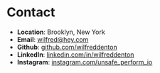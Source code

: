# Contact

- **Location**: Brooklyn, New York
- **Email**: [wilfred@hey.com](mailto:wilfred@hey.com)
- **Github**: [github.com/wilfreddenton](https://github.com/wilfreddenton)
- **LinkedIn**: [linkedin.com/in/wilfreddenton](https://www.linkedin.com/in/wilfreddenton)
- **Instagram**: [instagram.com/unsafe_perform_io](https://www.instagram.com/unsafe_perform_io)

